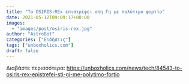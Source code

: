 ```yaml
---
title: "Το OSIRIS-REx επιστρέφει στη Γη με πολύτιμο φορτίο"
date: 2021-05-12T09:09:17+00:00
images:
  - "images/post/osiris-rex.jpg"
author: "AstroBot"
categories: ["Ειδήσεις"]
tags: ["unboxholics.com"]
draft: false
---
```




Διαβάστε περισσότερα: https://unboxholics.com/news/tech/84543-to-osiris-rex-epistrefei-sti-gi-me-polytimo-fortio
